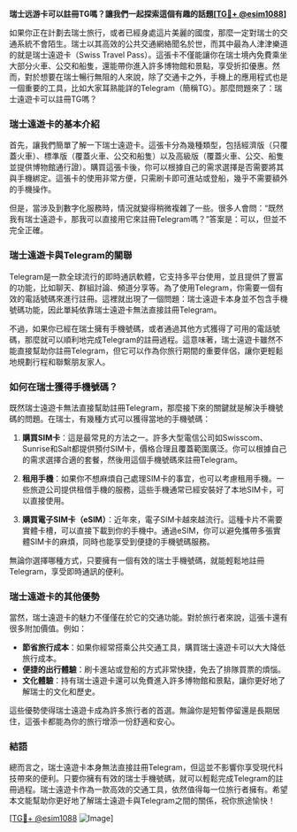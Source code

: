**瑞士远游卡可以註冊TG嗎？讓我們一起探索這個有趣的話題[[TG💪+ @esim1088](https://t.me/s/esim1088)]**

如果你正在計劃去瑞士旅行，或者已經身處這片美麗的國度，那麼一定對瑞士的交通系統不會陌生。瑞士以其高效的公共交通網絡聞名於世，而其中最為人津津樂道的就是瑞士遠遊卡（Swiss Travel Pass）。這張卡不僅能讓你在瑞士境內免費乘坐大部分火車、公交和船隻，還能帶你進入許多博物館和景點，享受折扣優惠。然而，對於想要在瑞士暢行無阻的人來說，除了交通卡之外，手機上的應用程式也是一個重要的工具，比如大家耳熟能詳的Telegram（簡稱TG）。那麼問題來了：瑞士遠遊卡可以註冊TG嗎？

### **瑞士遠遊卡的基本介紹**

首先，讓我們簡單了解一下瑞士遠遊卡。這張卡分為幾種類型，包括經濟版（只覆蓋火車）、標準版（覆蓋火車、公交和船隻）以及高級版（覆蓋火車、公交、船隻並提供博物館通行證）。購買這張卡後，你可以根據自己的需求選擇是否需要將其與手機綁定。這張卡的使用非常方便，只需刷卡即可進站或登船，幾乎不需要額外的手機操作。

但是，當涉及到數字化服務時，情況就變得稍微複雜了一些。很多人會問：“既然我有瑞士遠遊卡，那我可以直接用它來註冊Telegram嗎？”答案是：可以，但並不完全正確。

### **瑞士遠遊卡與Telegram的關聯**

Telegram是一款全球流行的即時通訊軟體，它支持多平台使用，並且提供了豐富的功能，比如聊天、群組討論、頻道分享等。為了使用Telegram，你需要一個有效的電話號碼來進行註冊。這裡就出現了一個問題：瑞士遠遊卡本身並不包含手機號碼功能，因此單純依靠瑞士遠遊卡無法直接註冊Telegram。

不過，如果你已經在瑞士擁有手機號碼，或者通過其他方式獲得了可用的電話號碼，那麼就可以順利地完成Telegram的註冊過程。這意味著，瑞士遠遊卡雖然不能直接幫助你註冊Telegram，但它可以作為你旅行期間的重要伴侶，讓你更輕鬆地規劃行程和聯繫朋友家人。

### **如何在瑞士獲得手機號碼？**

既然瑞士遠遊卡無法直接幫助註冊Telegram，那麼接下來的關鍵就是解決手機號碼的問題。在瑞士，有幾種方式可以獲得當地的手機號碼：

1. **購買SIM卡**：這是最常見的方法之一。許多大型電信公司如Swisscom、Sunrise和Salt都提供預付SIM卡，價格合理且覆蓋範圍廣泛。你可以根據自己的需求選擇合適的套餐，然後用這個手機號碼來註冊Telegram。

2. **租用手機**：如果你不想麻煩自己處理SIM卡的事宜，也可以考慮租用手機。一些旅遊公司提供租借手機的服務，這些手機通常已經安裝好了本地SIM卡，可以直接使用。

3. **購買電子SIM卡（eSIM）**：近年來，電子SIM卡越來越流行。這種卡片不需要實體卡槽，可以直接下載到你的手機中。通過eSIM，你可以避免攜帶多張實體SIM卡的麻煩，同時也能享受到便捷的手機號碼服務。

無論你選擇哪種方式，只要擁有一個有效的瑞士手機號碼，就能輕鬆地註冊Telegram，享受即時通訊的便利。

### **瑞士遠遊卡的其他優勢**

當然，瑞士遠遊卡的魅力不僅僅在於它的交通功能。對於旅行者來說，這張卡還有很多附加價值。例如：

- **節省旅行成本**：如果你經常搭乘公共交通工具，購買瑞士遠遊卡可以大大降低旅行成本。
- **便捷的出行體驗**：刷卡進站或登船的方式非常快捷，免去了排隊買票的煩惱。
- **文化體驗**：持有瑞士遠遊卡還可以免費進入許多博物館和景點，讓你更好地了解瑞士的文化和歷史。

這些優勢使得瑞士遠遊卡成為許多旅行者的首選。無論你是短暫停留還是長期居住，這張卡都能為你的旅行增添一份舒適和安心。

### **結語**

總而言之，瑞士遠遊卡本身無法直接註冊Telegram，但這並不影響你享受現代科技帶來的便利。只要你擁有有效的瑞士手機號碼，就可以輕鬆完成Telegram的註冊過程。瑞士遠遊卡作為一款高效的交通工具，依然值得每一位旅行者擁有。希望本文能幫助你更好地了解瑞士遠遊卡與Telegram之間的關係，祝你旅途愉快！

[[TG💪+ @esim1088](https://t.me/s/esim1088) ![Image](https://i.postimg.cc/4NQfJmqS/Snipaste-2025-05-13-00-14-12.png)]